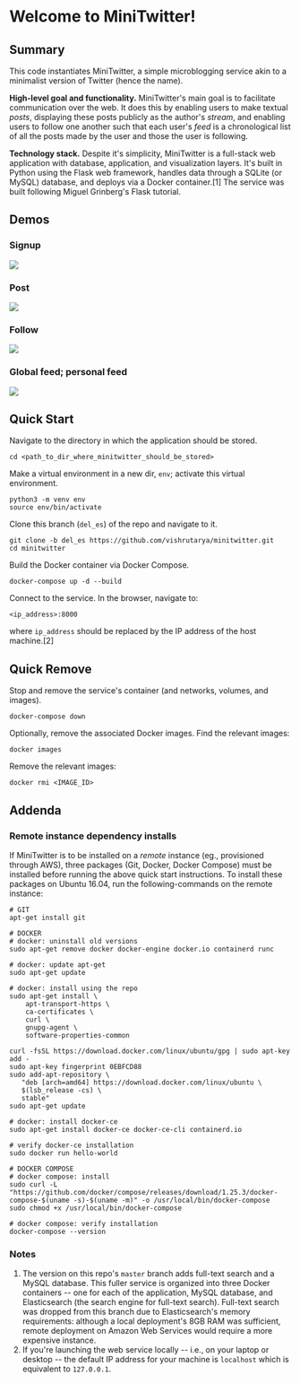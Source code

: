 # Welcome to MiniTwitter!

## Summary
This code instantiates MiniTwitter, a simple microblogging service akin to a minimalist version of Twitter (hence the name).

**High-level goal and functionality.** MiniTwitter's main goal is to facilitate communication over the web. It does this by enabling users to make textual *posts*, displaying these posts publicly as the author's *stream*, and enabling users to follow one another such that each user's *feed* is a chronological list of all the posts made by the user and those the user is following.

**Technology stack.** Despite it's simplicity, MiniTwitter is a full-stack web application with database, application, and visualization layers. It's built in Python using the Flask web framework, handles data through a SQLite (or MySQL) database, and deploys via a Docker container.[1] The service was built following Miguel Grinberg's Flask tutorial. 

## Demos
### Signup
![](/gifs/signup_looped.gif)

### Post
![](/gifs/post.gif)

### Follow
![](/gifs/follow.gif)

### Global feed; personal feed
![](/gifs/all_feed_personal_feed.gif)

## Quick Start
Navigate to the directory in which the application should be stored.
```
cd <path_to_dir_where_minitwitter_should_be_stored>
```

Make a virtual environment in a new dir, `env`; activate this virtual environment.
```
python3 -m venv env
source env/bin/activate
```

Clone this branch (`del_es`) of the repo and navigate to it.
```
git clone -b del_es https://github.com/vishrutarya/minitwitter.git
cd minitwitter
```

Build the Docker container via Docker Compose.
```
docker-compose up -d --build
```

Connect to the service. In the browser, navigate to:
```
<ip_address>:8000
```

where `ip_address` should be replaced by the IP address of the host machine.[2]

## Quick Remove
Stop and remove the service's container (and networks, volumes, and images).
```
docker-compose down
```

Optionally, remove the associated Docker images. Find the relevant images:
```
docker images
```

Remove the relevant images:
```
docker rmi <IMAGE_ID>
```

## Addenda
### Remote instance dependency installs
If MiniTwitter is to be installed on a *remote* instance (eg., provisioned through AWS), three packages (Git, Docker, Docker Compose) must be installed before running the above quick start instructions. To install these packages on Ubuntu 16.04, run the following-commands on the remote instance:

```
# GIT
apt-get install git

# DOCKER
# docker: uninstall old versions
sudo apt-get remove docker docker-engine docker.io containerd runc

# docker: update apt-get
sudo apt-get update

# docker: install using the repo
sudo apt-get install \
    apt-transport-https \
    ca-certificates \
    curl \
    gnupg-agent \
    software-properties-common

curl -fsSL https://download.docker.com/linux/ubuntu/gpg | sudo apt-key add -
sudo apt-key fingerprint 0EBFCD88
sudo add-apt-repository \
   "deb [arch=amd64] https://download.docker.com/linux/ubuntu \
   $(lsb_release -cs) \
   stable"
sudo apt-get update

# docker: install docker-ce
sudo apt-get install docker-ce docker-ce-cli containerd.io

# verify docker-ce installation
sudo docker run hello-world

# DOCKER COMPOSE
# docker compose: install
sudo curl -L "https://github.com/docker/compose/releases/download/1.25.3/docker-compose-$(uname -s)-$(uname -m)" -o /usr/local/bin/docker-compose
sudo chmod +x /usr/local/bin/docker-compose

# docker compose: verify installation
docker-compose --version
```

### Notes
1. The version on this repo's `master` branch adds full-text search and a MySQL database. This fuller service is organized into three Docker containers -- one for each of the application, MySQL database, and Elasticsearch (the search engine for full-text search). Full-text search was dropped from this branch due to Elasticsearch's memory requirements: although a local deployment's 8GB RAM was sufficient, remote deployment on Amazon Web Services would require a more expensive instance.
2. If you're launching the web service locally -- i.e., on your laptop or desktop -- the default IP address for your machine is `localhost` which is equivalent to `127.0.0.1`.

